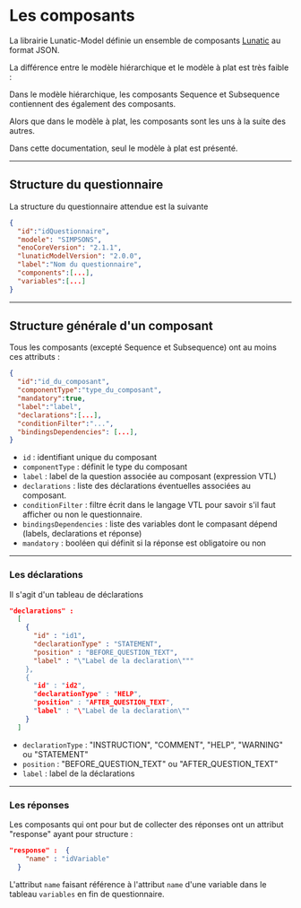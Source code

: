 # Les composants

La librairie Lunatic-Model définie un ensemble de composants [Lunatic](https://inseefr.github.io/Lunatic/storybook) au format JSON.

La différence entre le modèle hiérarchique et le modèle à plat est très faible :

Dans le modèle hiérarchique, les composants Sequence et Subsequence contiennent des également des composants.

Alors que dans le modèle à plat, les composants sont les uns à la suite des autres.

Dans cette documentation, seul le modèle à plat est présenté.

---

## Structure du questionnaire

La structure du questionnaire attendue est la suivante

```json
{
  "id":"idQuestionnaire",
  "modele": "SIMPSONS",
  "enoCoreVersion": "2.1.1",
  "lunaticModelVersion": "2.0.0",
  "label":"Nom du questionnaire",
  "components":[...],
  "variables":[...]
}
```

---

## Structure générale d'un composant

Tous les composants (excepté Sequence et Subsequence) ont au moins ces attributs :

```json
{
  "id":"id_du_composant",
  "componentType":"type_du_composant",
  "mandatory":true,
  "label":"label",
  "declarations":[...],
  "conditionFilter":"...",
  "bindingsDependencies": [...],
}
```

- `id` : identifiant unique du composant
- `componentType` : définit le type du composant
- `label` : label de la question associée au composant (expression VTL)
- `declarations` : liste des déclarations éventuelles associées au composant.
- `conditionFilter` : filtre écrit dans le langage VTL pour savoir s'il faut afficher ou non le questionnaire.
- `bindingsDependencies` : liste des variables dont le compasant dépend (labels, declarations et réponse)
- `mandatory` : booléen qui définit si la réponse est obligatoire ou non

---

### Les déclarations

Il s'agit d'un tableau de déclarations

```json
"declarations" :
  [
    {
      "id" : "id1",
      "declarationType" : "STATEMENT",
      "position" : "BEFORE_QUESTION_TEXT",
      "label" : "\"Label de la declaration\"""
    },
    {
      "id" : "id2",
      "declarationType" : "HELP",
      "position" : "AFTER_QUESTION_TEXT",
      "label" : "\"Label de la declaration\""
    }
  ]
```

- `declarationType` : "INSTRUCTION", "COMMENT", "HELP", "WARNING" ou "STATEMENT"
- `position` : "BEFORE_QUESTION_TEXT" ou "AFTER_QUESTION_TEXT"
- `label` : label de la déclarations

---

### Les réponses

Les composants qui ont pour but de collecter des réponses ont un attribut "response" ayant pour structure :

```json
"response" :  {
    "name" : "idVariable"    
  }
```

L'attribut `name` faisant référence à l'attribut `name` d'une variable dans le tableau `variables` en fin de questionnaire.
